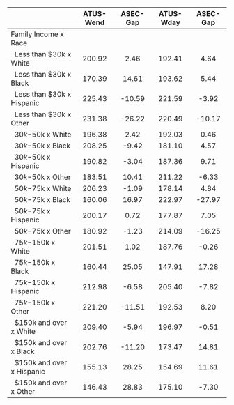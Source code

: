 
|                      |    ATUS-Wend |     ASEC-Gap |    ATUS-Wday |     ASEC-Gap |
| -------------------- | :----------: | :----------: | :----------: | :----------: |
| Family Income x Race |              |              |              |              |
| &nbsp;&nbsp;Less than $30k x White |       200.92 |         2.46 |       192.41 |         4.64 |
| &nbsp;&nbsp;Less than $30k x Black |       170.39 |        14.61 |       193.62 |         5.44 |
| &nbsp;&nbsp;Less than $30k x Hispanic |       225.43 |       -10.59 |       221.59 |        -3.92 |
| &nbsp;&nbsp;Less than $30k x Other |       231.38 |       -26.22 |       220.49 |       -10.17 |
| &nbsp;&nbsp;$30k-$50k x White |       196.38 |         2.42 |       192.03 |         0.46 |
| &nbsp;&nbsp;$30k-$50k x Black |       208.25 |        -9.42 |       181.10 |         4.57 |
| &nbsp;&nbsp;$30k-$50k x Hispanic |       190.82 |        -3.04 |       187.36 |         9.71 |
| &nbsp;&nbsp;$30k-$50k x Other |       183.51 |        10.41 |       211.22 |        -6.33 |
| &nbsp;&nbsp;$50k-$75k x White |       206.23 |        -1.09 |       178.14 |         4.84 |
| &nbsp;&nbsp;$50k-$75k x Black |       160.06 |        16.97 |       222.97 |       -27.97 |
| &nbsp;&nbsp;$50k-$75k x Hispanic |       200.17 |         0.72 |       177.87 |         7.05 |
| &nbsp;&nbsp;$50k-$75k x Other |       180.92 |        -1.23 |       214.09 |       -16.25 |
| &nbsp;&nbsp;$75k-$150k x White |       201.51 |         1.02 |       187.76 |        -0.26 |
| &nbsp;&nbsp;$75k-$150k x Black |       160.44 |        25.05 |       147.91 |        17.28 |
| &nbsp;&nbsp;$75k-$150k x Hispanic |       212.98 |        -6.58 |       205.40 |        -7.82 |
| &nbsp;&nbsp;$75k-$150k x Other |       221.20 |       -11.51 |       192.53 |         8.20 |
| &nbsp;&nbsp;$150k and over x White |       209.40 |        -5.94 |       196.97 |        -0.51 |
| &nbsp;&nbsp;$150k and over x Black |       202.76 |       -11.20 |       173.47 |        14.81 |
| &nbsp;&nbsp;$150k and over x Hispanic |       155.13 |        28.25 |       154.69 |        11.61 |
| &nbsp;&nbsp;$150k and over x Other |       146.43 |        28.83 |       175.10 |        -7.30 |

